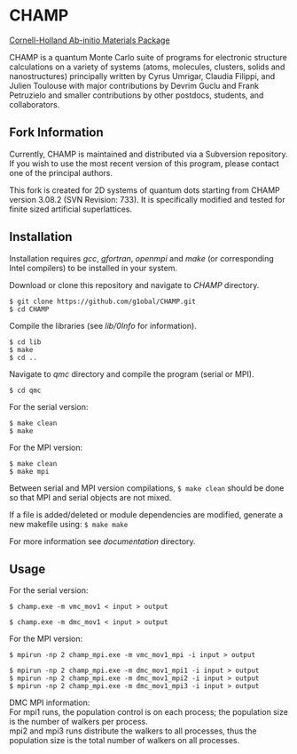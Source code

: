 # CHAMP  
[Cornell-Holland Ab-initio Materials Package](https://cyrus.lassp.cornell.edu/champ)

CHAMP is a quantum Monte Carlo suite of programs for electronic structure 
calculations on a variety of systems (atoms, molecules, clusters, solids and 
nanostructures) principally written by Cyrus Umrigar, Claudia Filippi, and 
Julien Toulouse with major contributions by Devrim Guclu and Frank Petruzielo 
and smaller contributions by other postdocs, students, and collaborators.

## Fork Information
Currently, CHAMP is maintained and distributed via a Subversion repository. 
If you wish to use the most recent version of this program, please contact one 
of the principal authors.

This fork is created for 2D systems of quantum dots starting from CHAMP version 
3.08.2 (SVN Revision: 733). It is specifically modified and tested for finite
sized artificial superlattices. 

## Installation
Installation requires *gcc*, *gfortran*, *openmpi* and *make* (or corresponding 
Intel compilers) to be installed in your system.

Download or clone this repository and navigate to *CHAMP* directory.
```
$ git clone https://github.com/g1obal/CHAMP.git
$ cd CHAMP
```

Compile the libraries (see *lib/0Info* for information).
```
$ cd lib
$ make
$ cd ..
```

Navigate to *qmc* directory and compile the program (serial or MPI).
```
$ cd qmc
```

For the serial version: 
```
$ make clean
$ make
```

For the MPI version:
```
$ make clean
$ make mpi
```

Between serial and MPI version compilations, `$ make clean` should be done so 
that MPI and serial objects are not mixed.

If a file is added/deleted or module dependencies are modified, generate a new 
makefile using: `$ make make`

For more information see *documentation* directory.

## Usage
For the serial version:
```
$ champ.exe -m vmc_mov1 < input > output
```
```
$ champ.exe -m dmc_mov1 < input > output
```

For the MPI version:
```
$ mpirun -np 2 champ_mpi.exe -m vmc_mov1_mpi -i input > output
```
```
$ mpirun -np 2 champ_mpi.exe -m dmc_mov1_mpi1 -i input > output
$ mpirun -np 2 champ_mpi.exe -m dmc_mov1_mpi2 -i input > output
$ mpirun -np 2 champ_mpi.exe -m dmc_mov1_mpi3 -i input > output
```

DMC MPI information: <br />
For mpi1 runs, the population control is on each process; the population size is
the number of walkers per process. <br />
mpi2 and mpi3 runs distribute the walkers to all processes, thus the population
size is the total number of walkers on all processes.
